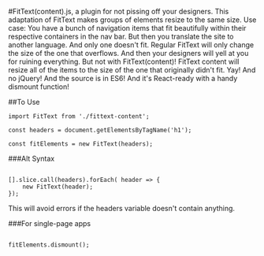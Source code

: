#FitText(content).js, a plugin for not pissing off your designers.
This adaptation of FitText makes groups of elements resize to the same size.
Use case: You have a bunch of navigation items that fit beautifully within their respective containers in the nav bar. But then you translate the site to another language. And only one doesn't fit. Regular FitText will only change the size of the one that overflows. And then your designers will yell at you for ruining everything. But not with FitText(content)! FitText content will resize all of the items to the size of the one that originally didn't fit. Yay! And no jQuery! And the source is in ES6! And it's React-ready with a handy dismount function!	

##To Use
```in ES6
import FitText from './fittext-content';

const headers = document.getElementsByTagName('h1');

const fitElements = new FitText(headers);
```

###Alt Syntax
```If you're not sure whether any elements exist, it's probably safer to instantiate this way:

[].slice.call(headers).forEach( header => {
	new FitText(header);
});
```
This will avoid errors if the headers variable doesn't contain anything.

###For single-page apps
```The dismount function should be called when the element is removed from the page

fitElements.dismount();
```